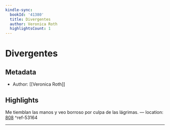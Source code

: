 ```yaml
---
kindle-sync:
  bookId: '41380'
  title: Divergentes
  author: Veronica Roth
  highlightsCount: 1
---
```

# Divergentes
## Metadata
* Author: [[Veronica Roth]]

## Highlights
Me tiemblan las manos y veo borroso por culpa de las lágrimas. — location: [808]() ^ref-53164

---

